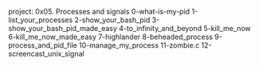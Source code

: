 project: 0x05. Processes and signals
0-what-is-my-pid 1-list_your_processes 2-show_your_bash_pid 3-show_your_bash_pid_made_easy 4-to_infinity_and_beyond 5-kill_me_now 6-kill_me_now_made_easy 7-highlander 8-beheaded_process 9-process_and_pid_file 10-manage_my_process 11-zombie.c 12-screencast_unix_signal
